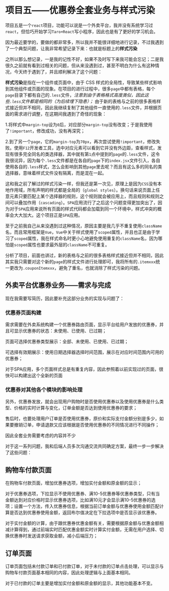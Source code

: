 # 项目五——优惠券全套业务与样式污染

项目五是一个`react`项目，功能可以说是一个外卖平台，我并没有系统学习过`react`，但恰巧开始学习`Taro+React`写小程序，因此也是有了更好的学习机会。

因为最近要学的，要做的都非常多，所以我并不能很详细地进行记录，不过我遇到了一个典型问题，让我非常希望记录下来：也就是标题上的**样式污染**

之所以那么想记录，一是我的记性不好，如果不及时写下来我可能会忘记；二是我很久之前就有看到过相关的问题，但从来没遇到过，甚至不明白为什么有这种情况，今天终于遇到了，并且顺利解决了这个问题：

**样式污染**是指在一个组件或页面中，由于 CSS 样式的全局性，导致某些样式影响到其他组件或页面的现象。在项目的进行过程中，很多`page`中都有表格，每个`page`目录下都有自己的`.less`文件，*注意到由于表格格式高度类似，因此这些`.less`文件都是相同的（为后续埋下隐患）；* 由于新的表格与之前的很多表格样式接近但并不相同，因此我继续复制了其他组件一直使用的`.less`文件，并根据页面的需求进行调整，在这期间我遇到了奇怪的现象：

1.将样式中`margin-top`设为`0`后，对应部分`margin-top`没有改变；于是我使用了`!important`，修改成功，没有再深究；

2.到了另一个`page`，它的`margin-top`为`70px`，再次尝试使用`!important`，修改失败。使用`F12`开发者工具，选中对应元素可以看到它并没有外边距，查看样式，发现有很多完全同名的类选择器，其中就有第`1`点中提到的`page`的`.less`文件，这令我很诧异，因为每个`.less`文件都是在各自的`page`下的`index.jsx`文件引入，各自使用各自的`.less`样式，怎么会影响到其他`page`里去呢？而且有这么多的同名的类选择器，意味着样式文件没有隔离，而是混在一起。

这和我之前了解过的样式污染一样，但我还是第一次见，原理上是因为`CSS`没有本地作用域，所有声明的样式都是全局的（`global styles`）。换句话来说页面上任意元素只要匹配上某个选择器的规则，这个规则就会被应用上，而且规则和规则之间可以叠加作用（`cascading`）。`SPA`应用流行了之后这个问题变得更加突出了，因为对于`SPA`应用来说所有页面的样式代码都会加载到同一个环境中，样式冲突的概率会大大加大。这个项目正是`SPA`应用。

至于之前我自己从来没遇到过这种情况，原因主要是我几乎不重复使用`className`名，而且常用框架是`Vue`，`Vue`中关于样式使用了`scoped`属性，并且也正是由于学习了`scoped`属性，我在样式命名时更小心地避免使用重复的`className`名，因为哪怕是`scoped`属性也要求最外层的`className`不可重复。

分析了项目，前面也讲过，新的表格与之前的很多表格样式接近但并不相同，因此其实我只需要对这个新的`page`的样式文件进行处理即可，我将所有的`.itemxxx`统一更改为`.couponItemxxx`，避免了重名，也就消除了样式污染的问题。

## 外卖平台优惠券业务——需求与完成
现在我需要写简历，因此要补充这部分业务的实现与问题了：

### 优惠券页面构建
需求需要在外卖系统构建一个优惠券路由页面，显示平台给用户发放的优惠券，并且可显示优惠券的状态：未使用、已使用、已过期；

页面可选择优惠券类型展示：全部、未使用、已使用、已过期；

可选择有效期展示：使用日期选择器选择时间范围，展示在对应时间范围内可用的优惠券；

对于SPA应用，多个页面样式总是有重复内容，因此参照着以前实现过的页面，很快可以构建出这个全新的页面

### 优惠券对其他各个模块的影响处理
另外，优惠券发放，就会出现用户购物时是否使用优惠券以及使用优惠券是什么类型、价格的实时计算与变化，订单金额是否达到使用优惠券的要求；

售后时，也要处理用户订单是否使用优惠券，原价和实际支付金额分别是多少，如果要撤销订单，申请退款又应该根据是否使用优惠券的不同情况进行不同操作；

因此全套业务需要考虑的内容并不少

对于这一系列问题，我和后端人员多次沟通交流共同确定方案，最终一步一步解决了这些问题：

## 购物车付款页面
在购物车付款页面，增加优惠券选项，增加实付金额和原金额的显示；

对于优惠券选项，下拉显示不使用优惠券、满10-5优惠券等优惠券类型，只有当金额达到对应价格时显示优惠券选项，比如满10元才会显示满10-5优惠券的选项；设置一个方法，传入优惠券信息，根据当前订单金额与优惠券使用金额匹配计算是否达到优惠券使用金额，返回布尔值决定在下拉选项中是否显示该优惠券。

对于实付金额的计算，由于跟优惠券优惠金额有关，需要根据原金额与优惠金额相减计算得到，通过前端实时匹配优惠金额实时计算实付金额，无需在用户选择、切换优惠券时发送请求获取金额，减小后端压力；

## 订单页面
订单页面包括未付款订单和已付款订单，对于未付款的订单点击处理，可以显示与购物车付款页面基本相同的内容，因此处理逻辑与上面基本相同。

对于已付款的订单主要是增加实付金额和原金额的显示，其他功能基本不变。



